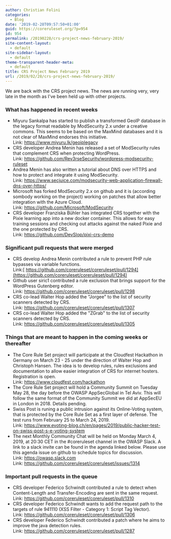 ```yaml
---
author: Christian Folini
categories:
  - Blog
date: '2019-02-28T09:57:50+01:00'
guid: https://coreruleset.org/?p=954
id: 954
permalink: /20190228/crs-project-news-february-2019/
site-content-layout:
  - default
site-sidebar-layout:
  - default
theme-transparent-header-meta:
  - default
title: CRS Project News February 2019
url: /2019/02/28/crs-project-news-february-2019/
---
```



We are back with the CRS project news. The news are running very, very late in the month as I've been held up with other projects.

### **What has happened in recent weeks**

- Miyuru Sankalpa has started to publish a transformed GeoIP database in the legacy format readable by ModSecurity 2.x under a creative commons. This seems to be based on the MaxMind databases and it is not clear of MaxMind endorses this initiative.  
    Link: <https://www.miyuru.lk/geoiplegacy>
- CRS developer Andrea Menin has released a set of ModSecurity rules that complement CRS when protecting WordPress.  
    Link: <https://github.com/Rev3rseSecurity/wordpress-modsecurity-ruleset>
- Andrea Menin has also written a tutorial about DNS over HTTPS and how to protect and integrate it using ModSecurity.  
    Link: <https://www.secjuice.com/modsecurity-web-application-firewall-dns-over-https/>
- Microsoft has forked ModSecurity 2.x on github and it is (according sombody working on the project) working on patches that allow better integration with the Azure Cloud.  
    Link: <https://github.com/Microsoft/ModSecurity>
- CRS developer Franziska Bühler has integrated CRS together with the Pixie learning app into a new docker container. This allows for easy training sessions and checking out attacks against the naked Pixie and the one protected by CRS.  
    Link: <https://github.com/DevSlop/pixi-crs-demo>

### Significant pull requests that were merged

- CRS develop Andrea Menin contributed a rule to prevent PHP rule bypasses via variable functions.  
    Link:[ https://github.com/coreruleset/coreruleset/pull/1294](https://github.com/coreruleset/coreruleset/pull/1294)
- Github user siric1 contributed a rule exclusion that brings support for the WordPress Gutenberg editor.  
    Link: <https://github.com/coreruleset/coreruleset/pull/1298>
- CRS co-lead Walter Hop added the "Jorgee" to the list of security scanners detected by CRS.  
    Link: <https://github.com/coreruleset/coreruleset/pull/1307>
- CRS co-lead Walter Hop added the "ZGrab" to the list of security scanners detected by CRS.  
    Link: <https://github.com/coreruleset/coreruleset/pull/1305>

### Things that are meant to happen in the coming weeks or thereafter

- The Core Rule Set project will participate at the Cloudfest Hackathon in Germany on March 23 - 25 under the direction of Walter Hop and Christoph Hansen. The idea is to develop rules, rules exclusions and documentation to allow easier integration of CRS for internet hosters. Registration is open.  
    Link: <https://www.cloudfest.com/hackathon>
- The Core Rule Set project will hold a Community Summit on Tuesday May 28, the day before the OWASP AppSecGlobal in Tel Aviv. This will follow the same format of the Community Summit we did at AppSecEU in London in 2018. Details pending.
- Swiss Post is runing a public intrusion against its Online-Voting system, that is protected by the Core Rule Set as a first layer of defense. The test runs from February 25 to March 24, 2019.  
    Link: <https://www.evoting-blog.ch/en/pages/2019/public-hacker-test-on-swiss-post-s-e-voting-system>
- The next Monthly Community Chat will be held on Monday March 4, 2019, at 20:30 CET in the #coreruleset channel in the OWASP Slack. A link to a slack invite can be found in the agenda linked below. Please use this agenda issue on github to schedule topics for discussion.  
    Link: <https://owasp.slack.com>  
    Link: <https://github.com/coreruleset/coreruleset/issues/1314>

### Important pull requests in the queue

- CRS developer Federico Schwindt contributed a rule to detect when Content-Length and Transfer-Encoding are sent in the same request.  
    Link: <https://github.com/coreruleset/coreruleset/pull/1310>
- CRS developer Federico Schwindt wants to add the request path to the targets of rule <span class="blob-code-inner">941110</span> (XSS Filter - Category 1: Script Tag Vector).  
    Link: <https://github.com/coreruleset/coreruleset/pull/1306>
- CRS developer Federico Schwindt contributed a patch where he aims to improve the java detection rules.  
    Link: <https://github.com/coreruleset/coreruleset/pull/1287>